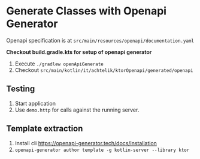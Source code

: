# Generate Classes with Openapi Generator

Openapi specification is at `src/main/resources/openapi/documentation.yaml`

**Checkout build.gradle.kts for setup of openapi generator**

1. Execute `./gradlew openApiGenerate`
2. Checkout `src/main/kotlin/it/achtelik/ktorOpenapi/generated/openapi`

## Testing

1. Start application
2. Use `demo.http` for calls against the running server.

## Template extraction

1. Install cli https://openapi-generator.tech/docs/installation
2. `openapi-generator author template -g kotlin-server --library ktor`